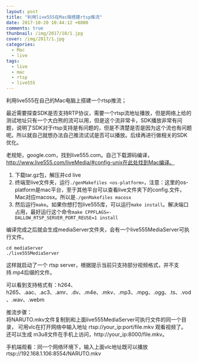```yaml
---
layout: post
title: "利用live555在Mac端搭建rtsp推流"
date: 2017-10-20 10:44:12 +0800
comments: true
thunbnail: /img/2017/10/1.jpg
cover: /img/2017/1.jpg
categories:
  - Mac
  - live
tags:
  - live
  - mac
  - rtsp
  - live555
---
```


利用live555在自己的Mac电脑上搭建一个rtsp推流；<!--more-->

最近需要探查SDK是否支持RTP协议，需要一个rtsp流地址播放，但是网络上给的测试地址只有一个大白熊的流可以用，但是这个流非常卡，SDK播放非常有问题，说明了SDK对于rtsp支持是有问题的，但是不清楚是否是因为这个流也有问题呢。所以就自己就想办法自己推流试试是否可以播放。后续再进行做相关的SDK优化。

老规矩，google.com，找到live555.com。自己下载源码编译，http://www.live555.com/liveMedia/#config-unix在此处找到Mac编译。

1. 下载tar.gz包，解压并cd live
2. 终端至live文件夹，运行`./genMakefiles <os-platform>`，注意：这里的os-platform是mac平台，至于其他平台可以查看live文件夹下的config.<os-platform>文件，Mac对应macosx。所以是`./genMakefiles macosx`
3. 然后运行`make`。如果你想打包live555库，可以运行`make install`。解决端口占用，最好运行这个命令`make CPPFLAGS=-DALLOW_RTSP_SERVER_PORT_REUSE=1 install`


编译完成之后就会生成mediaServer文件夹，会有一个live555MediaServer可执行文件。
```  
cd mediaServer
./live555MediaServer   
```

这样就启动了一个 rtsp server，根据提示当前只支持部分视频格式，并不支持.mp4后缀的文件。

可以看到支持格式有：h264、h265、.aac、.ac3、.amr、.dv、.m4e、.mkv、.mp3、.mpg、.ogg、.ts、.vod、.wav、.webm

推流步骤：  
将NARUTO.mkv文件复制到和上面live555MediaServer可执行文件的同一个目录，
可用vlc在打开网络中输入地址 rtsp://your_ip:port/file.mkv 观看视频了。
还可以生成 m3u8文件在手机上访问，http://your_ip:8000/file.mkv。

手机端观看：同一个网络环境下，输入上面vlc地址既可以播放   
rtsp://192.168.1.106:8554/NARUTO.mkv